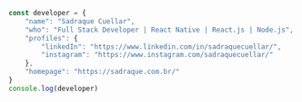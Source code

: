 ``` js
const developer = {
    "name": "Sadraque Cuellar",
    "who": "Full Stack Developer | React Native | React.js | Node.js",
    "profiles": {
        "linkedIn": "https://www.linkedin.com/in/sadraquecuellar/",
        "instagram": "https://www.instagram.com/sadraquecuellar/"
    },
    "homepage": "https://sadraque.com.br/"
}
console.log(developer)
```
<!-- <div align="center">
  <a href="https://github.com/sadraquecuellar">
  <img height="180em" src="https://github-readme-stats.vercel.app/api?username=sadraquecuellar&show_icons=true&theme=tokyonight&include_all_commits=true&count_private=true"/>
  <img height="180em" src="https://github-readme-stats.vercel.app/api/top-langs/?username=sadraquecuellar&layout=compact&langs_count=7&theme=tokyonight"/>
</div> -->

